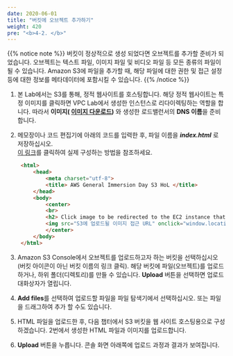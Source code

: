 ```yaml
---
date: 2020-06-01
title: "버킷에 오브젝트 추가하기"
weight: 420
pre: "<b>4-2. </b>"
---
```


{{% notice note %}}
버킷이 정상적으로 생성 되었다면 오브젝트를 추가할 준비가 되었습니다. 오브젝트는 텍스트 파일, 이미지 파일 및 비디오 파일 등 모든 종류의 파일이 될 수 있습니다. Amazon S3에 파일을 추가할 때, 해당 파일에 대한 권한 및 접근 설정 등에 대한 정보를 메타데이터에 포함시킬 수 있습니다.
{{% /notice %}}

1. 본 Lab에서는 S3를 통해, 정적 웹사이트를 호스팅합니다. 해당 정적 웹사이트는 특정 이미지를 클릭하면 VPC Lab에서 생성한 인스턴스로 리다이렉팅하는 역할을 합니다. 따라서 **이미지( [이미지 다운로드](https://github-connection.s3.ap-northeast-2.amazonaws.com/immersion-day/aws.png))** 와 생성한 로드밸런서의 **DNS 이름**을 준비합니다.  

2. 메모장이나 코드 편집기에 아래의 코드를 입력한 후, 파일 이름을 ***index.html*** 로 저장하십시오.  
   [이 링크](https://github-connection.s3.ap-northeast-2.amazonaws.com/immersion-day/index.txt)를 클릭하여 실제 구성하는 방법을 참조하세요.
   ```html
    <html>
        <head>
            <meta charset="utf-8">
            <title> AWS General Immersion Day S3 HoL </title>
        </head>
        <body>
            <center>
            <br>
            <h2> Click image to be redirected to the EC2 instance that you created </h2>
            <img src="S3에 업로드될 이미지 접근 URL" onclick="window.location='DNS 이름'"/>
            </center>
        </body>
    </html>
    ```

1. Amazon S3 Console에서 오브젝트를 업로드하고자 하는 버킷을 선택하십시오(버킷 아이콘이 아닌 버킷 이름의 링크 클릭). 해당 버킷에 파일(오브젝트)를 업로드 하거나, 하위 폴더(디렉토리)를 만들 수 있습니다. **Upload** 버튼을 선택하면 업로드 대화상자가 열립니다.

2. **Add files**를 선택하여 업로드할 파일을 파일 탐색기에서 선택하십시오. 또는 파일을 드래그하여 추가 할 수도 있습니다.

3. HTML 파일을 업로드한 후, 다음 챕터에서 S3 버킷을 웹 사이트 호스팅용으로 구성하겠습니다. 2번에서 생성한 HTML 파일과 이미지를 업로드합니다.

4. **Upload** 버튼을 누릅니다. 콘솔 화면 아래쪽에 업로드 과정과 결과가 보여집니다.
